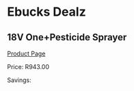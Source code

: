
# Ebucks Dealz
## 18V One+Pesticide Sprayer
[Product Page](https://www.ebucks.com/web/shop/productSelected.do?prodId=1200607669&catId=363410833)

Price: R943.00

Savings: 


	